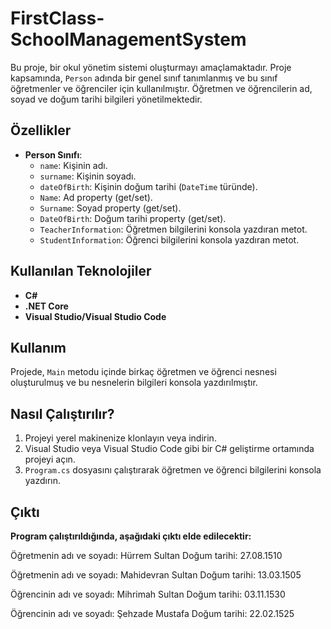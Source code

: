 # FirstClass-SchoolManagementSystem

Bu proje, bir okul yönetim sistemi oluşturmayı amaçlamaktadır. Proje kapsamında, `Person` adında bir genel sınıf tanımlanmış ve bu sınıf öğretmenler ve öğrenciler için kullanılmıştır. Öğretmen ve öğrencilerin ad, soyad ve doğum tarihi bilgileri yönetilmektedir.


## Özellikler

- **Person Sınıfı**:
  - `name`: Kişinin adı.
  - `surname`: Kişinin soyadı.
  - `dateOfBirth`: Kişinin doğum tarihi (`DateTime` türünde).
  - `Name`: Ad property (get/set).
  - `Surname`: Soyad property (get/set).
  - `DateOfBirth`: Doğum tarihi property (get/set).
  - `TeacherInformation`: Öğretmen bilgilerini konsola yazdıran metot.
  - `StudentInformation`: Öğrenci bilgilerini konsola yazdıran metot.

## Kullanılan Teknolojiler

- **C#**
- **.NET Core**
- **Visual Studio/Visual Studio Code**

## Kullanım

Projede, `Main` metodu içinde birkaç öğretmen ve öğrenci nesnesi oluşturulmuş ve bu nesnelerin bilgileri konsola yazdırılmıştır.

## Nasıl Çalıştırılır?

1. Projeyi yerel makinenize klonlayın veya indirin.
2. Visual Studio veya Visual Studio Code gibi bir C# geliştirme ortamında projeyi açın.
3. `Program.cs` dosyasını çalıştırarak öğretmen ve öğrenci bilgilerini konsola yazdırın.

## Çıktı

**Program çalıştırıldığında, aşağıdaki çıktı elde edilecektir:**

Öğretmenin adı ve soyadı: Hürrem Sultan
Doğum tarihi: 27.08.1510

Öğretmenin adı ve soyadı: Mahidevran Sultan
Doğum tarihi: 13.03.1505

Öğrencinin adı ve soyadı: Mihrimah Sultan
Doğum tarihi: 03.11.1530

Öğrencinin adı ve soyadı: Şehzade Mustafa
Doğum tarihi: 22.02.1525
